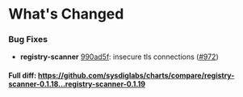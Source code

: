 # What's Changed

### Bug Fixes
- **registry-scanner** [990ad5f](https://github.com/sysdiglabs/charts/commit/990ad5f97a4619c3a2928be67beb3ca302386467): insecure tls connections ([#972](https://github.com/sysdiglabs/charts/issues/972))

#### Full diff: https://github.com/sysdiglabs/charts/compare/registry-scanner-0.1.18...registry-scanner-0.1.19
